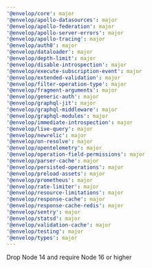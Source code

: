 ```yaml
---
'@envelop/core': major
'@envelop/apollo-datasources': major
'@envelop/apollo-federation': major
'@envelop/apollo-server-errors': major
'@envelop/apollo-tracing': major
'@envelop/auth0': major
'@envelop/dataloader': major
'@envelop/depth-limit': major
'@envelop/disable-introspection': major
'@envelop/execute-subscription-event': major
'@envelop/extended-validation': major
'@envelop/filter-operation-type': major
'@envelop/fragment-arguments': major
'@envelop/generic-auth': major
'@envelop/graphql-jit': major
'@envelop/graphql-middleware': major
'@envelop/graphql-modules': major
'@envelop/immediate-introspection': major
'@envelop/live-query': major
'@envelop/newrelic': major
'@envelop/on-resolve': major
'@envelop/opentelemetry': major
'@envelop/operation-field-permissions': major
'@envelop/parser-cache': major
'@envelop/persisted-operations': major
'@envelop/preload-assets': major
'@envelop/prometheus': major
'@envelop/rate-limiter': major
'@envelop/resource-limitations': major
'@envelop/response-cache': major
'@envelop/response-cache-redis': major
'@envelop/sentry': major
'@envelop/statsd': major
'@envelop/validation-cache': major
'@envelop/testing': major
'@envelop/types': major
---
```


Drop Node 14 and require Node 16 or higher
